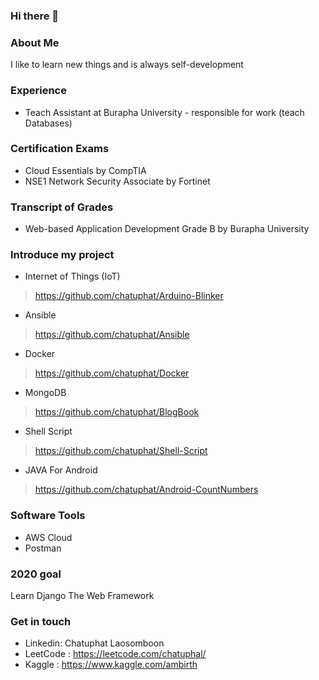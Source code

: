 ### Hi there 👋

### About Me
I like to learn new things and is always self-development 
### Experience
* Teach Assistant at Burapha University - responsible for work (teach Databases)
  
### Certification Exams
* Cloud Essentials by CompTIA
* NSE1 Network Security Associate by Fortinet
### Transcript of Grades
* Web-based Application Development Grade B by Burapha University
### Introduce my project
* Internet of Things (IoT)
> https://github.com/chatuphat/Arduino-Blinker
* Ansible
> https://github.com/chatuphat/Ansible
* Docker
> https://github.com/chatuphat/Docker
* MongoDB
> https://github.com/chatuphat/BlogBook
* Shell Script
> https://github.com/chatuphat/Shell-Script
* JAVA For Android 
> https://github.com/chatuphat/Android-CountNumbers
### Software Tools
* AWS Cloud
* Postman
### 2020 goal
Learn Django The Web Framework

### Get in touch
* Linkedin: Chatuphat Laosomboon
* LeetCode : https://leetcode.com/chatuphal/
* Kaggle : https://www.kaggle.com/ambirth
<!--
**chatuphat/chatuphat** is a ✨ _special_ ✨ repository because its `README.md` (this file) appears on your GitHub profile.

Here are some ideas to get you started:

- 🔭 I’m currently working on ...
- 🌱 I’m currently learning ...
- 👯 I’m looking to collaborate on ...
- 🤔 I’m looking for help with ...
- 💬 Ask me about ...
- 📫 How to reach me: ...
- 😄 Pronouns: ...
- ⚡ Fun fact: ...
-->

